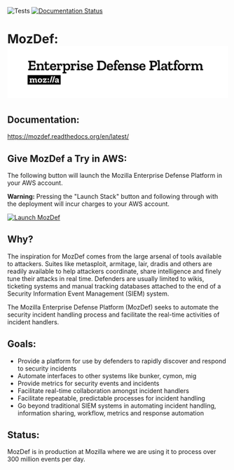 ![Tests](https://github.com/mozilla/mozdef/workflows/Tests/badge.svg?branch=master)
[![Documentation Status](https://readthedocs.org/projects/mozdef/badge/?version=latest)](https://mozdef.readthedocs.io/en/latest/?badge=latest)

# MozDef: ![LOGO](docs/source/images/moz_defense-platform_01.png)

## Documentation:

https://mozdef.readthedocs.org/en/latest/


## Give MozDef a Try in AWS:

The following button will launch the Mozilla Enterprise Defense Platform in your AWS account.

**Warning:** Pressing the "Launch Stack" button and following through with the deployment will incur charges to your AWS account.

[![Launch MozDef](docs/source/images/cloudformation-launch-stack.png)][1]


## Why?

The inspiration for MozDef comes from the large arsenal of tools available to attackers. Suites like metasploit, armitage, lair, dradis and others are readily available to help attackers coordinate, share intelligence and finely tune their attacks in real time. Defenders are usually limited to wikis, ticketing systems and manual tracking databases attached to the end of a Security Information Event Management (SIEM) system.

The Mozilla Enterprise Defense Platform (MozDef) seeks to automate the security incident handling process and facilitate the real-time activities of incident handlers.

## Goals:

* Provide a platform for use by defenders to rapidly discover and respond to security incidents
* Automate interfaces to other systems like bunker, cymon, mig
* Provide metrics for security events and incidents
* Facilitate real-time collaboration amongst incident handlers
* Facilitate repeatable, predictable processes for incident handling
* Go beyond traditional SIEM systems in automating incident handling, information sharing, workflow, metrics and response automation

## Status:

MozDef is in production at Mozilla where we are using it to process over 300 million events per day.

[1]: https://console.aws.amazon.com/cloudformation/home?region=us-west-2#/stacks/new?stackName=mozdef-for-aws&templateURL=https://s3-us-west-2.amazonaws.com/public.us-west-2.infosec.mozilla.org/mozdef/cf/v3.1.2/mozdef-parent.yml

